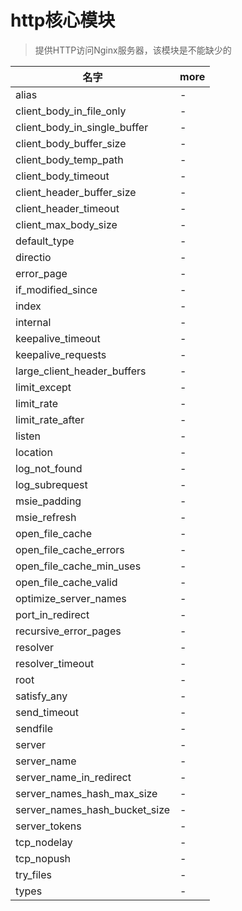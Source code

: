 # http核心模块

> 提供HTTP访问Nginx服务器，该模块是不能缺少的

| 名字                            | more |
|-------------------------------|------|
| alias                         | -    |
| client_body_in_file_only      | -    |
| client_body_in_single_buffer  | -    |
| client_body_buffer_size       | -    |
| client_body_temp_path         | -    |
| client_body_timeout           | -    |
| client_header_buffer_size     | -    |
| client_header_timeout         | -    |
| client_max_body_size          | -    |
| default_type                  | -    |
| directio                      | -    |
| error_page                    | -    |
| if_modified_since             | -    |
| index                         | -    |
| internal                      | -    |
| keepalive_timeout             | -    |
| keepalive_requests            | -    |
| large_client_header_buffers   | -    |
| limit_except                  | -    |
| limit_rate                    | -    |
| limit_rate_after              | -    |
| listen                        | -    |
| location                      | -    |
| log_not_found                 | -    |
| log_subrequest                | -    |
| msie_padding                  | -    |
| msie_refresh                  | -    |
| open_file_cache               | -    |
| open_file_cache_errors        | -    |
| open_file_cache_min_uses      | -    |
| open_file_cache_valid         | -    |
| optimize_server_names         | -    |
| port_in_redirect              | -    |
| recursive_error_pages         | -    |
| resolver                      | -    |
| resolver_timeout              | -    |
| root                          | -    |
| satisfy_any                   | -    |
| send_timeout                  | -    |
| sendfile                      | -    |
| server                        | -    |
| server_name                   | -    |
| server_name_in_redirect       | -    |
| server_names_hash_max_size    | -    |
| server_names_hash_bucket_size | -    |
| server_tokens                 | -    |
| tcp_nodelay                   | -    |
| tcp_nopush                    | -    |
| try_files                     | -    |
| types                         | -    |